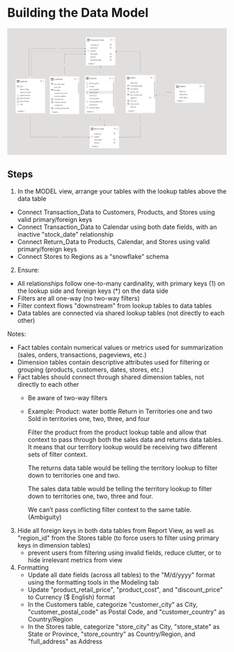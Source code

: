 # Building the Data Model 
![](ERD.PNG)

## Steps 
1. In the MODEL view, arrange your tables with the lookup tables above the data table
  * Connect Transaction_Data to Customers, Products, and Stores using valid primary/foreign keys
  * Connect Transaction_Data to Calendar using both date fields, with an inactive "stock_date" relationship
  * Connect Return_Data to Products, Calendar, and Stores using valid primary/foreign keys
  * Connect Stores to Regions as a "snowflake" schema
2. Ensure:
  * All relationships follow one-to-many cardinality, with primary keys (1) on the lookup side and foreign keys (*) on the data side
  * Filters are all one-way (no two-way filters)
  * Filter context flows "downstream" from lookup tables to data tables
  * Data tables are connected via shared lookup tables (not directly to each other)

Notes:
  * Fact tables contain numerical values or metrics used for summarization (sales, orders, transactions, pageviews, etc.)
  * Dimension tables contain descriptive attributes used for filtering or grouping (products, customers, dates, stores, etc.)
  * Fact tables should connect through shared dimension tables, not directly to each other
      * Be aware of two-way filters
      * Example: 
        Product: water bottle 
        Return in Territories one and two 
        Sold in territories one, two, three, and four 
        
        Filter the product from the product lookup table and allow that context to pass through both the sales data and returns data   tables. It means that our territory lookup would be receiving two different sets of filter context. 
        
        The returns data table would be telling the territory lookup to filter down to territories one and two. 
        
        The sales data table would be telling the territory lookup to filter down to territories one, two, three and four. 
        
        We can’t pass conflicting filter context to the same table. (Ambiguity)
        
3. Hide all foreign keys in both data tables from Report View, as well as "region_id" from the Stores table (to force users to filter using primary keys in dimension tables)
   * prevent users from filtering using invalid fields, reduce clutter, or to hide irrelevant metrics from view
4. Formatting
   * Update all date fields (across all tables) to the "M/d/yyyy" format using the formatting tools in the Modeling tab
   * Update "product_retail_price", "product_cost", and "discount_price" to Currency ($ English) format
   * In the Customers table, categorize "customer_city" as City, "customer_postal_code" as Postal Code, and "customer_country" as Country/Region
   * In the Stores table, categorize "store_city" as City, "store_state" as State or Province, "store_country" as Country/Region, and "full_address" as Address
  

